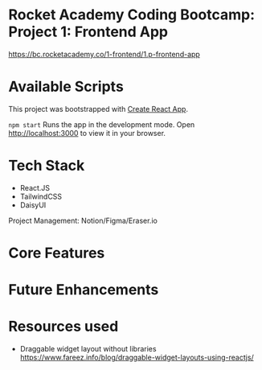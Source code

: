 # Rocket Academy Coding Bootcamp: Project 1: Frontend App

https://bc.rocketacademy.co/1-frontend/1.p-frontend-app

# Available Scripts

This project was bootstrapped with [Create React App](https://github.com/facebook/create-react-app).

`npm start` Runs the app in the development mode.
Open [http://localhost:3000](http://localhost:3000) to view it in your browser.

# Tech Stack

- React.JS
- TailwindCSS
- DaisyUI

Project Management: Notion/Figma/Eraser.io

# Core Features

# Future Enhancements

# Resources used

- Draggable widget layout without libraries https://www.fareez.info/blog/draggable-widget-layouts-using-reactjs/
